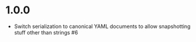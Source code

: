 # 1.0.0

 - Switch serialization to canonical YAML documents to allow snapshotting stuff other than strings #6